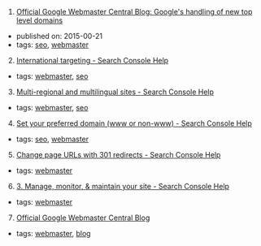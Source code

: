 1. [
Official Google Webmaster Central Blog: Google's handling of new top level domains
](https://webmasters.googleblog.com/2015/07/googles-handling-of-new-top-level.html)
  * published on: 2015-00-21
  * tags: [seo](tags/seo.md), [webmaster](tags/webmaster.md)
2. [International targeting - Search Console Help](https://support.google.com/webmasters/answer/62399)
  * tags: [webmaster](tags/webmaster.md), [seo](tags/seo.md)
3. [Multi-regional and multilingual sites - Search Console Help](https://support.google.com/webmasters/answer/182192)
  * tags: [webmaster](tags/webmaster.md), [seo](tags/seo.md)
4. [Set your preferred domain (www or non-www) - Search Console Help](https://support.google.com/webmasters/answer/44231)
  * tags: [seo](tags/seo.md), [webmaster](tags/webmaster.md)
5. [Change page URLs with 301 redirects - Search Console Help](https://support.google.com/webmasters/answer/93633)
  * tags: [webmaster](tags/webmaster.md)
6. [3. Manage, monitor, & maintain your site - Search Console Help](https://support.google.com/webmasters/topic/4581352)
  * tags: [webmaster](tags/webmaster.md)
7. [
Official Google Webmaster Central Blog
](https://webmasters.googleblog.com/)
  * tags: [webmaster](tags/webmaster.md), [blog](tags/blog.md)

